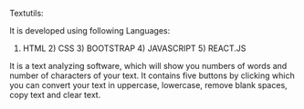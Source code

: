 Textutils:

It is developed using following Languages:

1) HTML 2) CSS 3) BOOTSTRAP 4) JAVASCRIPT 5) REACT.JS


It is a text analyzing software, which will show you numbers of words and number of characters of your text. It contains five buttons by clicking which you can convert your text in uppercase, lowercase, remove blank spaces, copy text and clear text.
